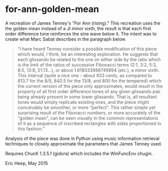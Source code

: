 # for-ann-golden-mean

A recreation of James Tenney's "For Ann (rising)."
This recreation uses the the golden mean instead of a JI minor sixth, the result is that each first order difference tone reinforces the sine wave below it. The intent was to create what Marc Sabat describes in the paragraph below.

> “I have heard Tenney consider a possible modification of this piece which would, I think, be an interesting exploration. He suggests that each glissando be related to the one on either side by the ratio which is the limit of the ratios of successive Fibonacci terms (2:1, 3:2, 5:3, 8:5, 13:8, 21:13...), or about 1.618033988749894 (etc.), a minor sixth. This interval (quite a nice one - about 833 cents, as compared to 813.7 for the 8/5, 840.5 for the 13/8, and 800 for the tempered) which the current version of the piece only approximates, would result in the property of all first order difference tones of any given glissando pair being already present in some lower glissando. That is, all resultant tones would simply replicate existing ones, and the piece might conceivably be smoother, or more “perfect”. This rather simple yet surprising result of the Fibonacci numbers, or more accurately of the “golden mean”, can be seen visually in the common representations of it as a sequence of inscribed rectangles with sides proportioned in this fashion.”

Analysis of the piece was done in Python using music information retrieval techniques to closely approximate the parameters that James Tenney used.

Requires ChucK 1.3.5.1 (gidora) which includes the WinFuncEnv chugin.

Eric Heep,
May 2015

